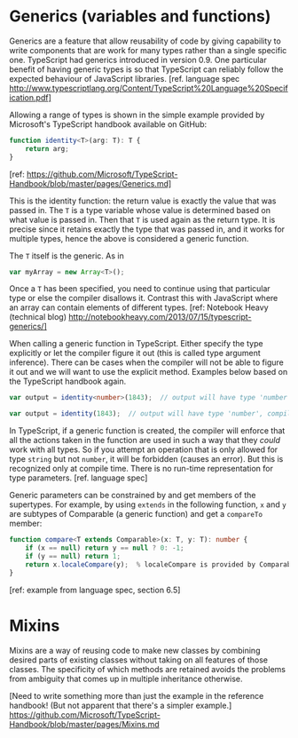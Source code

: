 # Generics (variables and functions)

Generics are a feature that allow reusability of code by giving capability to write components that are work for many types rather than a single specific one. TypeScript had generics introduced in version 0.9. One particular benefit of having generic types is so that TypeScript can reliably follow the expected behaviour of JavaScript libraries. [ref. language spec http://www.typescriptlang.org/Content/TypeScript%20Language%20Specification.pdf]

Allowing a range of types is shown in the simple example provided by Microsoft's TypeScript handbook available on GitHub:

```ts
function identity<T>(arg: T): T {
    return arg;
}
```
[ref: https://github.com/Microsoft/TypeScript-Handbook/blob/master/pages/Generics.md]

This is the identity function: the return value is exactly the value that was passed in. The `T` is a type variable whose value is determined based on what value is passed in. Then that `T` is used again as the return type. It is precise since it retains exactly the type that was passed in, and it works for multiple types, hence the above is considered a generic function.

The `T` itself is the generic. As in
```ts
var myArray = new Array<T>();
```
Once a `T` has been specified, you need to continue using that particular type or else the compiler disallows it. Contrast this with JavaScript where an array can contain elements of different types. [ref: Notebook Heavy (technical blog) http://notebookheavy.com/2013/07/15/typescript-generics/]

When calling a generic function in TypeScript. Either specify the type explicitly or let the compiler figure it out (this is called type argument inference). There can be cases when the compiler will not be able to figure it out and we will want to use the explicit method. Examples below based on the TypeScript handbook again.

```ts
var output = identity<number>(1843);  // output will have type 'number', explicitly passed to the function
```

```ts
var output = identity(1843);  // output will have type 'number', compiler inspects `1843` and sets the type automatically
```

In TypeScript, if a generic function is created, the compiler will enforce that all the actions taken in the function are used in such a way that they *could* work with all types. So if you attempt an operation that is only allowed for type `string` but not `number`, it will be forbidden (causes an error). But this is recognized only at compile time. There is no run-time representation for type parameters. [ref. language spec]

Generic parameters can be constrained by and get members of the supertypes. For example, by using `extends` in the following function, `x` and `y` are subtypes of Comparable (a generic function) and get a `compareTo` member:
```ts
function compare<T extends Comparable>(x: T, y: T): number {
    if (x == null) return y == null ? 0: -1;
    if (y == null) return 1;
    return x.localeCompare(y);  % localeCompare is provided by Comparable
}
```
[ref: example from language spec, section 6.5]


# Mixins

Mixins are a way of reusing code to make new classes by combining desired parts of existing classes without taking on all features of those classes. The specificity of which methods are retained avoids the problems from ambiguity that comes up in multiple inheritance otherwise.

[Need to write something more than just the example in the reference handbook! (But not apparent that there's a simpler example.]
https://github.com/Microsoft/TypeScript-Handbook/blob/master/pages/Mixins.md
